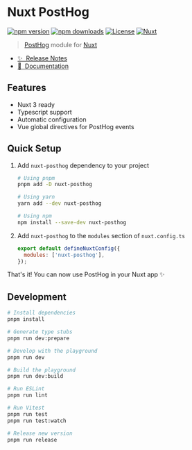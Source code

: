# Nuxt PostHog

[![npm version][npm-version-src]][npm-version-href]
[![npm downloads][npm-downloads-src]][npm-downloads-href]
[![License][license-src]][license-href]
[![Nuxt][nuxt-src]][nuxt-href]

> [PostHog](https://posthog.com/) module for [Nuxt](https://nuxt.com/)

- [✨ &nbsp;Release Notes](https://posthog.nuxtjs.org/changelog)
- [📖 &nbsp;Documentation](https://posthog.nuxtjs.org)
  <!-- - [🏀 Online playground](https://stackblitz.com/github/your-org/nuxt-posthog?file=playground%2Fapp.vue) -->

## Features

<!-- Highlight some of the features your module provide here -->

- Nuxt 3 ready
- Typescript support
- Automatic configuration
- Vue global directives for PostHog events

## Quick Setup

1. Add `nuxt-posthog` dependency to your project

   ```bash
   # Using pnpm
   pnpm add -D nuxt-posthog

   # Using yarn
   yarn add --dev nuxt-posthog

   # Using npm
   npm install --save-dev nuxt-posthog
   ```

2. Add `nuxt-posthog` to the `modules` section of `nuxt.config.ts`

   ```js
   export default defineNuxtConfig({
     modules: ['nuxt-posthog'],
   });
   ```

That's it! You can now use PostHog in your Nuxt app ✨

## Development

```bash
# Install dependencies
pnpm install

# Generate type stubs
pnpm run dev:prepare

# Develop with the playground
pnpm run dev

# Build the playground
pnpm run dev:build

# Run ESLint
pnpm run lint

# Run Vitest
pnpm run test
pnpm run test:watch

# Release new version
pnpm run release
```

<!-- Badges -->

[npm-version-src]: https://img.shields.io/npm/v/nuxt-posthog/latest.svg?style=flat&colorA=18181B&colorB=28CF8D
[npm-version-href]: https://npmjs.com/package/nuxt-posthog
[npm-downloads-src]: https://img.shields.io/npm/dm/nuxt-posthog.svg?style=flat&colorA=18181B&colorB=28CF8D
[npm-downloads-href]: https://npmjs.com/package/nuxt-posthog
[license-src]: https://img.shields.io/npm/l/nuxt-posthog.svg?style=flat&colorA=18181B&colorB=28CF8D
[license-href]: https://npmjs.com/package/nuxt-posthog
[nuxt-src]: https://img.shields.io/badge/Nuxt-18181B?logo=nuxt.js
[nuxt-href]: https://nuxt.com
